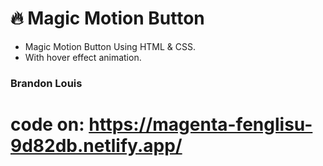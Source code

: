 # 🔥 Magic Motion Button


- Magic Motion Button Using HTML & CSS.
- With hover effect animation.

### Brandon Louis
# code on: https://magenta-fenglisu-9d82db.netlify.app/
